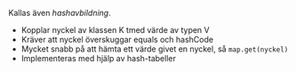 Kallas även *hashavbildning*.


- Kopplar nyckel av klassen K tmed värde av typen V
- Kräver att nyckel överskuggar equals och hashCode
- Mycket snabb på att hämta ett värde givet en nyckel, så `map.get(nyckel)`
- Implementeras med hjälp av hash-tabeller